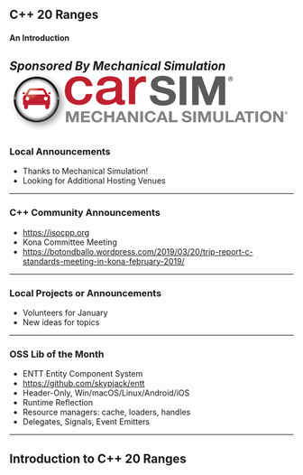 ## C++ 20 Ranges
#### An Introduction
*Sponsored By Mechanical Simulation*  
![Carsim Logo](/assets/image/logo/carsim.png)
---
### Local Announcements
* Thanks to Mechanical Simulation!
* Looking for Additional Hosting Venues
---
### C++ Community Announcements
* https://isocpp.org
* Kona Committee Meeting
* https://botondballo.wordpress.com/2019/03/20/trip-report-c-standards-meeting-in-kona-february-2019/

---
### Local Projects or Announcements
* Volunteers for January
* New ideas for topics

---
### OSS Lib of the Month
* ENTT Entity Component System
* https://github.com/skypjack/entt
* Header-Only, Win/macOS/Linux/Android/iOS
* Runtime Reflection
* Resource managers: cache, loaders, handles
* Delegates, Signals, Event Emitters

---
## Introduction to C++ 20 Ranges

